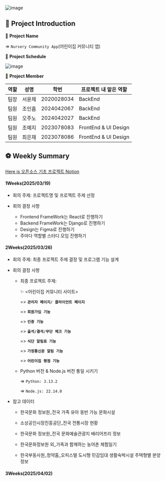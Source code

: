 ![image](https://github.com/user-attachments/assets/98acb9a2-a7ba-4e02-97fa-a3bca9d28f1f)


## 🏀 Project Introduction

📌 **Project Name**

=> `Nursery Community App`(어린이집 커뮤니티 앱)

📌 **Project Schedule**

![image](https://github.com/user-attachments/assets/70aec225-f62e-4a87-9b82-895871979d1e)

📌 **Project Member**

|  역할  |  성명  |   학번  |  프로젝트 내 맡은 역할  |
|--------|--------|---------|------------------------|
|  팀장  |  서윤제 | 2020028034 |   BackEnd           |
|  팀원  |  조인흠 | 2024042067 |   BackEnd                |
|  팀원  |  오주노 | 2024042027 |   BackEnd                |
|  팀원  |  조예지 | 2023078083 |   FrontEnd & UI Design   |
|  팀원  |  최은재 | 2023078086 |   FrontEnd & UI Design   |


## ⚽ Weekly Summary

[Here is 오픈소스 기초 프로젝트 Notion](https://www.notion.so/1b4ee048c98f80bdbabee8e7aa3b08e4)

#### 1Weeks(2025/03/19)

- 회의 주제: 프로젝트명 및 프로젝트 주제 선정

- 회의 결정 사항
  - Frontend FrameWork는 React로 진행하기
  - Backend FrameWork는 Django로 진행하기
  - Design는 Figma로 진행하기
  - 주마다 역할별 스터디 모임 진행하기
 
#### 2Weeks(2025/03/26)

- 회의 주제: 최종 프로젝트 주제 결정 및 프로그램 기능 설계

- 회의 결정 사항
  - 최종 프로젝트 주제:
    
    ✨ <어린이집 커뮤니티 사이트>

    => **`관리자 페이지/ 클라이언트 페이지`**
    
    => **`회원가입 기능`**
    
    => **`인증 기능`**
    
    => **`출석/결석/무단 체크 기능`**
    
    => **`식단 알림표 기능`**
    
    => **`가정통신문 알림 기능`**
    
    => **`어린이집 평점 기능`**         
    
  - Python 버전 & Node.js 버전 통일 시키기
    
    => `Python: 3.13.2`
    
    => `Node.js: 22.14.0`

- 참고 데이터

  - 한국문화 정보원_전국 가족 유아 동반 가능 문화시설
    
  - 소상공인시장진흥공단_전국 전통시장 현황
    
  - 한국문화 정보원_전국 문화예술관광지 배리어프리 정보
    
  - 한국문화정보원 외_가족과 함께하는 농어촌 체험일기
    
  - 한국부동사원_청약홈_오피스텔 도시형 민감임대 생활숙박시설 주택형별 분양정보
  
 #### 3Weeks(2025/04/02)
 
